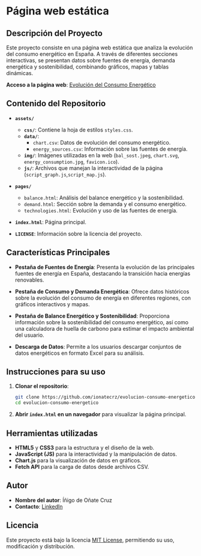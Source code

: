 # Página web estática

## Descripción del Proyecto

Este proyecto consiste en una página web estática que analiza la evolución del consumo energético en España. A través de diferentes secciones interactivas, se presentan datos sobre fuentes de energía, demanda energética y sostenibilidad, combinando gráficos, mapas y tablas dinámicas.

**Acceso a la página web**: [Evolución del Consumo Energético](https://ionatecrz.github.io/evolucion-consumo-energetico/)

## Contenido del Repositorio

- **`assets/`**  
  - **`css/`**: Contiene la hoja de estilos `styles.css`.  
  - **`data/`**: 
    - `chart.csv`: Datos de evolución del consumo energético.
    - `energy_sources.csv`: Información sobre las fuentes de energía.
  - **`img/`**: Imágenes utilizadas en la web (`bal_sost.jpeg`, `chart.svg`, `energy_consumption.jpg`, `favicon.ico`).  
  - **`js/`**: Archivos que manejan la interactividad de la página (`script_graph.js`,`script_map.js`).  

- **`pages/`**  
  - `balance.html`: Análisis del balance energético y la sostenibilidad.  
  - `demand.html`: Sección sobre la demanda y el consumo energético.  
  - `technologies.html`: Evolución y uso de las fuentes de energía.  

- **`index.html`**: Página principal.  
- **`LICENSE`**: Información sobre la licencia del proyecto.  

## Características Principales

- **Pestaña de Fuentes de Energía**: Presenta la evolución de las principales fuentes de energía en España, destacando la transición hacia energías renovables.  

- **Pestaña de Consumo y Demanda Energética**: Ofrece datos históricos sobre la evolución del consumo de energía en diferentes regiones, con gráficos interactivos y mapas.  

- **Pestaña de Balance Energético y Sostenibilidad**: Proporciona información sobre la sostenibilidad del consumo energético, así como una calculadora de huella de carbono para estimar el impacto ambiental del usuario.  

- **Descarga de Datos**: Permite a los usuarios descargar conjuntos de datos energéticos en formato Excel para su análisis.  


## Instrucciones para su uso

1. **Clonar el repositorio**:
   ```bash
   git clone https://github.com/ionatecrz/evolucion-consumo-energetico.git
   cd evolucion-consumo-energetico
   ```

2. **Abrir `index.html` en un navegador** para visualizar la página principal.  

## Herramientas utilizadas

- **HTML5** y **CSS3** para la estructura y el diseño de la web.  
- **JavaScript (JS)** para la interactividad y la manipulación de datos.  
- **Chart.js** para la visualización de datos en gráficos.  
- **Fetch API** para la carga de datos desde archivos CSV.  

## Autor

- **Nombre del autor**: Íñigo de Oñate Cruz
- **Contacto**: [LinkedIn](https://www.linkedin.com/in/%C3%AD%C3%B1igo-de-o%C3%B1ate-cruz-855b55263/)

## Licencia

Este proyecto está bajo la licencia [MIT License](LICENSE), permitiendo su uso, modificación y distribución.
